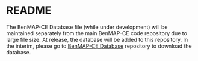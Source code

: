 # README #

The BenMAP-CE Database file (while under development) will be maintained separately from the main BenMAP-CE code repository due to large file size.  At release, the database will be added to this repository.  In the interim, please go to [BenMAP-CE Database](https://bitbucket.org/mission/benmap-ce-database) repository to download the database.